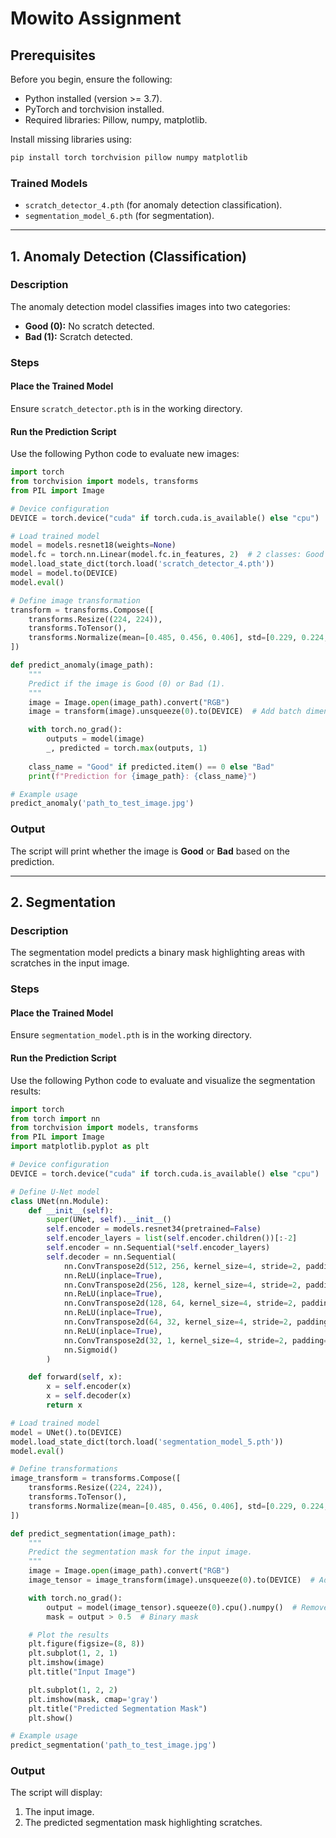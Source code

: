 
# Mowito Assignment

## Prerequisites

Before you begin, ensure the following:

- Python installed (version >= 3.7).
- PyTorch and torchvision installed.
- Required libraries: Pillow, numpy, matplotlib.

Install missing libraries using:
```bash
pip install torch torchvision pillow numpy matplotlib
```

### Trained Models
- `scratch_detector_4.pth` (for anomaly detection classification).
- `segmentation_model_6.pth` (for segmentation).

---

## 1. Anomaly Detection (Classification)

### Description
The anomaly detection model classifies images into two categories:
- **Good (0):** No scratch detected.
- **Bad (1):** Scratch detected.

### Steps

#### Place the Trained Model
Ensure `scratch_detector.pth` is in the working directory.

#### Run the Prediction Script
Use the following Python code to evaluate new images:
```python
import torch
from torchvision import models, transforms
from PIL import Image

# Device configuration
DEVICE = torch.device("cuda" if torch.cuda.is_available() else "cpu")

# Load trained model
model = models.resnet18(weights=None)
model.fc = torch.nn.Linear(model.fc.in_features, 2)  # 2 classes: Good and Bad
model.load_state_dict(torch.load('scratch_detector_4.pth'))
model = model.to(DEVICE)
model.eval()

# Define image transformation
transform = transforms.Compose([
    transforms.Resize((224, 224)),
    transforms.ToTensor(),
    transforms.Normalize(mean=[0.485, 0.456, 0.406], std=[0.229, 0.224, 0.225])
])

def predict_anomaly(image_path):
    """
    Predict if the image is Good (0) or Bad (1).
    """
    image = Image.open(image_path).convert("RGB")
    image = transform(image).unsqueeze(0).to(DEVICE)  # Add batch dimension

    with torch.no_grad():
        outputs = model(image)
        _, predicted = torch.max(outputs, 1)
    
    class_name = "Good" if predicted.item() == 0 else "Bad"
    print(f"Prediction for {image_path}: {class_name}")

# Example usage
predict_anomaly('path_to_test_image.jpg')
```

### Output
The script will print whether the image is **Good** or **Bad** based on the prediction.

---

## 2. Segmentation

### Description
The segmentation model predicts a binary mask highlighting areas with scratches in the input image.

### Steps

#### Place the Trained Model
Ensure `segmentation_model.pth` is in the working directory.

#### Run the Prediction Script
Use the following Python code to evaluate and visualize the segmentation results:
```python
import torch
from torch import nn
from torchvision import models, transforms
from PIL import Image
import matplotlib.pyplot as plt

# Device configuration
DEVICE = torch.device("cuda" if torch.cuda.is_available() else "cpu")

# Define U-Net model
class UNet(nn.Module):
    def __init__(self):
        super(UNet, self).__init__()
        self.encoder = models.resnet34(pretrained=False)
        self.encoder_layers = list(self.encoder.children())[:-2]
        self.encoder = nn.Sequential(*self.encoder_layers)
        self.decoder = nn.Sequential(
            nn.ConvTranspose2d(512, 256, kernel_size=4, stride=2, padding=1),
            nn.ReLU(inplace=True),
            nn.ConvTranspose2d(256, 128, kernel_size=4, stride=2, padding=1),
            nn.ReLU(inplace=True),
            nn.ConvTranspose2d(128, 64, kernel_size=4, stride=2, padding=1),
            nn.ReLU(inplace=True),
            nn.ConvTranspose2d(64, 32, kernel_size=4, stride=2, padding=1),
            nn.ReLU(inplace=True),
            nn.ConvTranspose2d(32, 1, kernel_size=4, stride=2, padding=1),
            nn.Sigmoid()
        )

    def forward(self, x):
        x = self.encoder(x)
        x = self.decoder(x)
        return x

# Load trained model
model = UNet().to(DEVICE)
model.load_state_dict(torch.load('segmentation_model_5.pth'))
model.eval()

# Define transformations
image_transform = transforms.Compose([
    transforms.Resize((224, 224)),
    transforms.ToTensor(),
    transforms.Normalize(mean=[0.485, 0.456, 0.406], std=[0.229, 0.224, 0.225])
])

def predict_segmentation(image_path):
    """
    Predict the segmentation mask for the input image.
    """
    image = Image.open(image_path).convert("RGB")
    image_tensor = image_transform(image).unsqueeze(0).to(DEVICE)  # Add batch dimension

    with torch.no_grad():
        output = model(image_tensor).squeeze(0).cpu().numpy()  # Remove batch dimension
        mask = output > 0.5  # Binary mask

    # Plot the results
    plt.figure(figsize=(8, 8))
    plt.subplot(1, 2, 1)
    plt.imshow(image)
    plt.title("Input Image")

    plt.subplot(1, 2, 2)
    plt.imshow(mask, cmap='gray')
    plt.title("Predicted Segmentation Mask")
    plt.show()

# Example usage
predict_segmentation('path_to_test_image.jpg')
```

### Output
The script will display:
1. The input image.
2. The predicted segmentation mask highlighting scratches.
